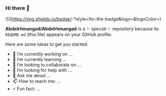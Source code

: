 ### Hi there 👋
 
 
 ![<Badge Name>](https://img.shields.io/badge/<Badge Text>-<Background Color>?style=for-the-badge&logo=<Icon Name>&logoColor=<Logo Color>)
 
**Abdelrhmangad/Abdelrhmangad** is a ✨ _special_ ✨ repository because its `README.md` (this file) appears on your GitHub profile.

Here are some ideas to get you started:

- 🔭 I’m currently working on ...
- 🌱 I’m currently learning ...
- 👯 I’m looking to collaborate on ...
- 🤔 I’m looking for help with ...
- 💬 Ask me about ...
- 📫 How to reach me: ...
- ⚡ Fun fact: ...

